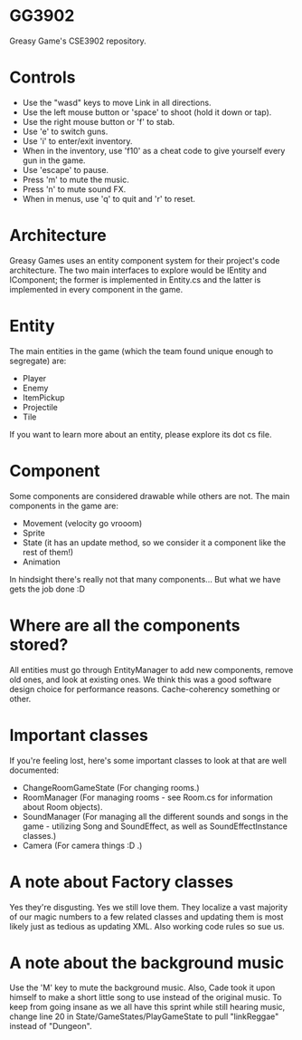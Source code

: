 # GG3902
Greasy Game's CSE3902 repository.

# Controls

- Use the "wasd" keys to move Link in all directions.
- Use the left mouse button or 'space' to shoot (hold it down or tap).
- Use the right mouse button or 'f' to stab.
- Use 'e' to switch guns.
- Use 'i' to enter/exit inventory.
- When in the inventory, use 'f10' as a cheat code to give yourself every gun in the game.
- Use 'escape' to pause.
- Press 'm' to mute the music.
- Press 'n' to mute sound FX.
- When in menus, use 'q' to quit and 'r' to reset.

# Architecture
Greasy Games uses an entity component system for their project's code architecture. The two main interfaces to
explore would be IEntity and IComponent; the former is implemented in Entity.cs and the latter is implemented
in every component in the game.

# Entity
The main entities in the game (which the team found unique enough to segregate) are:

- Player
- Enemy
- ItemPickup
- Projectile
- Tile

If you want to learn more about an entity, please explore its dot cs file.

# Component
Some components are considered drawable while others are not. The main components in the game are:

- Movement (velocity go vrooom)
- Sprite
- State (it has an update method, so we consider it a component like the rest of them!)
- Animation

In hindsight there's really not that many components... But what we have gets the job done :D

# Where are all the components stored?
All entities must go through EntityManager to add new components, remove old ones, and look at existing ones. We
think this was a good software design choice for performance reasons. Cache-coherency something or other.

# Important classes
If you're feeling lost, here's some important classes to look at that are well documented:

- ChangeRoomGameState (For changing rooms.)
- RoomManager (For managing rooms - see Room.cs for information about Room objects).
- SoundManager (For managing all the different sounds and songs in the game - utilizing Song and SoundEffect, as well as SoundEffectInstance classes.)
- Camera (For camera things :D .)

# A note about Factory classes
Yes they're disgusting. Yes we still love them. They localize a vast majority of our magic numbers to a few
related classes and updating them is most likely just as tedious as updating XML. Also working code rules so
sue us.

# A note about the background music
Use the 'M' key to mute the background music. Also, Cade took it upon himself to make a short little song to use instead of the original music. To keep from going insane as we all have this sprint while still hearing music, change line 20 in State/GameStates/PlayGameState to pull "linkReggae" instead of "Dungeon".
